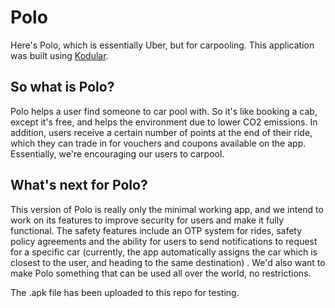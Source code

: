 # Polo
Here's Polo, which is essentially Uber, but for carpooling.
This application was built using [Kodular](https://www.kodular.io/).

## So what is Polo?
Polo helps a user find someone to car pool with. So it's like booking a cab, except it's free, and helps the environment due to lower CO2 emissions. In addition, users receive a certain number of points at the end of their ride, which they can trade in for vouchers and coupons available on the app. 
Essentially, we're encouraging our users to carpool.

## What's next for Polo?
This version of Polo is really only the minimal working app, and we intend to work on its features to improve security for users and make it fully functional. The safety features include an OTP system for rides, safety policy agreements and the ability for users to send notifications to request for a specific car (currently, the app automatically assigns the car which is closest to the user, and heading to the same destination) . We'd also want to make Polo something that can be used all over the world, no restrictions.


The .apk file has been uploaded to this repo for testing.

